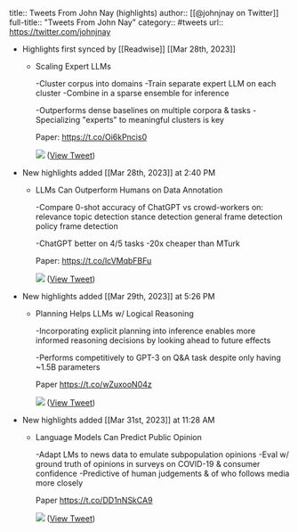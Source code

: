 title:: Tweets From John Nay (highlights)
author:: [[@johnjnay on Twitter]]
full-title:: "Tweets From John Nay"
category:: #tweets
url:: https://twitter.com/johnjnay

- Highlights first synced by [[Readwise]] [[Mar 28th, 2023]]
	- Scaling Expert LLMs
	  
	  -Cluster corpus into domains
	  -Train separate expert LLM on each cluster
	  -Combine in a sparse ensemble for inference
	  
	  -Outperforms dense baselines on multiple corpora &
	  tasks
	  -Specializing "experts" to meaningful clusters is key
	  
	  Paper: https://t.co/Oi6kPncis0 
	  
	  ![](https://pbs.twimg.com/media/FsMKHTqXgAEphw2.jpg) ([View Tweet](https://twitter.com/johnjnay/status/1640167659697209347))
- New highlights added [[Mar 28th, 2023]] at 2:40 PM
	- LLMs Can Outperform Humans on Data Annotation
	  
	  -Compare 0-shot accuracy of ChatGPT vs crowd-workers on:
	  relevance
	  topic detection
	  stance detection
	  general frame detection
	  policy frame detection
	  
	  -ChatGPT better on 4/5 tasks
	  -20x cheaper than MTurk
	  
	  Paper: https://t.co/lcVMqbFBFu 
	  
	  ![](https://pbs.twimg.com/media/FsRSS5OXgAAqRC8.png) ([View Tweet](https://twitter.com/johnjnay/status/1640526916166774784))
- New highlights added [[Mar 29th, 2023]] at 5:26 PM
	- Planning Helps LLMs w/ Logical Reasoning
	  
	  -Incorporating explicit planning into inference enables more informed reasoning decisions by looking ahead to future effects
	  
	  -Performs competitively to GPT-3 on Q&A task despite only having ~1.5B parameters
	  
	  Paper https://t.co/wZuxooN04z 
	  
	  ![](https://pbs.twimg.com/media/FsWiUhfWAAIZYwA.jpg) ([View Tweet](https://twitter.com/johnjnay/status/1640897259331100673))
- New highlights added [[Mar 31st, 2023]] at 11:28 AM
	- Language Models Can Predict Public Opinion
	  
	  -Adapt LMs to news data to emulate subpopulation opinions
	  -Eval w/ ground truth of opinions in surveys on COVID-19 & consumer confidence
	  -Predictive of human judgements & 
	  of who follows media more closely
	  
	  Paper https://t.co/DD1nNSkCA9 
	  
	  ![](https://pbs.twimg.com/media/FsdreO5XgAIhnPa.jpg) ([View Tweet](https://twitter.com/johnjnay/status/1641400468667498502))